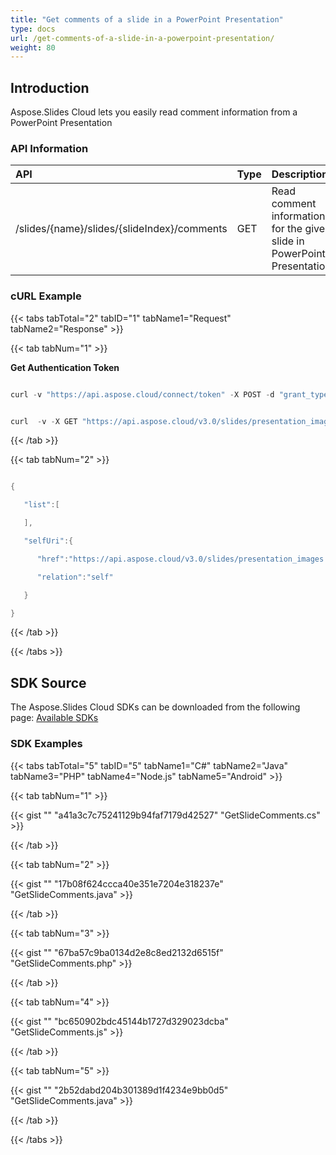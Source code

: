 ```yaml
---
title: "Get comments of a slide in a PowerPoint Presentation"
type: docs
url: /get-comments-of-a-slide-in-a-powerpoint-presentation/
weight: 80
---
```


## **Introduction**
Aspose.Slides Cloud lets you easily read comment information from a PowerPoint Presentation
### **API Information**

|**API**|**Type**|**Description**|**Resource**|
| :- | :- | :- | :- |
|/slides/{name}/slides/{slideIndex}/comments|GET|Read comment information for the given slide in PowerPoint Presentation|[GetSlidesSlideComments](https://apireference.aspose.cloud/slides/#/Slides/GetSlidesSlideComments)|
### **cURL Example**
{{< tabs tabTotal="2" tabID="1" tabName1="Request" tabName2="Response" >}}

{{< tab tabNum="1" >}}

**Get Authentication Token**

```java

curl -v "https://api.aspose.cloud/connect/token" -X POST -d "grant_type=client_credentials&client_id=XXX&client_secret=XXXX-XX" -H "Content-Type: application/x-www-form-urlencoded" -H "Accept: application/json"

```

```java

curl  -v -X GET "https://api.aspose.cloud/v3.0/slides/presentation_images.pptx/slides/1/comments" -H "Content-Type: application/json" -H "Authorization: Bearer eyJhbGciOiJSUzI1NiIsInR5cCI6IkpXVCJ9.eyJuYmYiOjE1NTk4NjA5ODcsImV4cCI6MTU1OTk0NzM4NywiaXNzIjoiaHR0cHM6Ly9hcGkuYXNwb3NlLmNsb3VkIiwiYXVkIjpbImh0dHBzOi8vYXBpLmFzcG9zZS5jbG91ZC9yZXNvdXJjZXMiLCJhcGkucGxhdGZvcm0iLCJhcGkucHJvZHVjdHMiXSwiY2xpZW50X2lkIjoiNzg5NDZmYjQtM2JkNC00ZDNlLWIzMDktZjllMmZmOWFjNmY5Iiwic2NvcGUiOlsiYXBpLnBsYXRmb3JtIiwiYXBpLnByb2R1Y3RzIl19.syoUePcSLvXUVSXIYO7hYdG6Xuw2DyY8rv08JhnklMHBbZml9j6zXOZtUVp73L7F1if53zDipDwqjbwdZcbooxU6jwftPt8DX1jW4YDV6kaGzV1VU1neOm6b8D3vd26K1Mg_5sN5jeeCvN7cNo64NTDVAkEqgiUiNsdQ3xh16nJ9HPmnzIUnxGHNnQI-RxtJCm_WkQOQqtK3mieRi9MXgfwjP2tacgL_14O2vSvBN3kBXBb-R_gqw9w3c3OcF2KGZ1f26dNk_gYQw31Cz95bSY_5rg959IHC90t5NUbtthliBB1Hyhy5HWOZM4_hSKsvqBM9wwubwrHNl3CjDp0PVg" --ssl-no-revoke 

```

{{< /tab >}}

{{< tab tabNum="2" >}}

```java

{

   "list":[

   ],

   "selfUri":{

      "href":"https://api.aspose.cloud/v3.0/slides/presentation_images.pptx/slides/1/comments",

      "relation":"self"

   }

}

```

{{< /tab >}}

{{< /tabs >}}
## **SDK Source**
The Aspose.Slides Cloud SDKs can be downloaded from the following page: [Available SDKs](/slides/available-sdks/)
### **SDK Examples**
{{< tabs tabTotal="5" tabID="5" tabName1="C#" tabName2="Java" tabName3="PHP" tabName4="Node.js" tabName5="Android" >}}

{{< tab tabNum="1" >}}

{{< gist "" "a41a3c7c75241129b94faf7179d42527" "GetSlideComments.cs" >}}

{{< /tab >}}

{{< tab tabNum="2" >}}

{{< gist "" "17b08f624ccca40e351e7204e318237e" "GetSlideComments.java" >}}

{{< /tab >}}

{{< tab tabNum="3" >}}

{{< gist "" "67ba57c9ba0134d2e8c8ed2132d6515f" "GetSlideComments.php" >}}

{{< /tab >}}

{{< tab tabNum="4" >}}

{{< gist "" "bc650902bdc45144b1727d329023dcba" "GetSlideComments.js" >}}

{{< /tab >}}

{{< tab tabNum="5" >}}

{{< gist "" "2b52dabd204b301389d1f4234e9bb0d5" "GetSlideComments.java" >}}

{{< /tab >}}

{{< /tabs >}}
